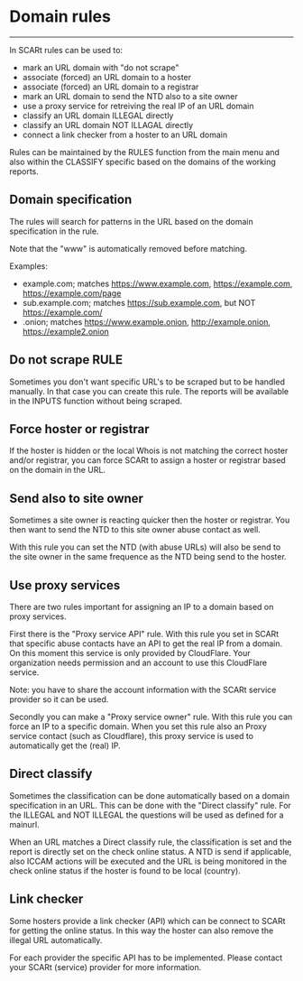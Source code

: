 # Domain rules

---

In SCARt rules can be used to:

- mark an URL domain with "do not scrape"
- associate (forced) an URL domain to a hoster 
- associate (forced) an URL domain to a registrar
- mark an URL domain to send the NTD also to a site owner
- use a proxy service for retreiving the real IP of an URL domain
- classify an URL domain ILLEGAL directly
- classify an URL domain NOT ILLAGAL directly
- connect a link checker from a hoster to an URL domain

Rules can be maintained by the RULES function from the main menu and also within the 
CLASSIFY specific based on the domains of the working reports.  

## Domain specification

The rules will search for patterns in the URL based on the domain specification in 
the rule. 

Note that the "www" is automatically removed before matching. 

Examples:

- example.com; matches https://www.example.com, https://example.com, https://example.com/page
- sub.example.com; matches https://sub.example.com, but NOT https://example.com/
- .onion; matches https://www.example.onion, http://example.onion, https://example2.onion


## Do not scrape RULE

Sometimes you don't want specific URL's to be scraped but to be handled manually. In 
that case you can create this rule. The reports will be available in the INPUTS function 
without being scraped.

## Force hoster or registrar

If the hoster is hidden or the local Whois is not matching the correct hoster and/or 
registrar, you can force SCARt to assign a hoster or registrar based on the domain in 
the URL.

## Send also to site owner

Sometimes a site owner is reacting quicker then the hoster or registrar. You then want to 
send the NTD to this site owner abuse contact as well. 

With this rule you can set the NTD (with abuse URLs) will also be send to the site owner 
in the same frequence as the NTD being send to the hoster.

## Use proxy services

There are two rules important for assigning an IP to a domain based on proxy services.

First there is the "Proxy service API" rule. With this rule you set in SCARt that specific 
abuse contacts have an API to get the real IP from a domain. On this moment this 
service is only provided by CloudFlare. Your organization needs permission and an account 
to use this CloudFlare service. 

Note: you have to share the account information with the SCARt service provider so it can 
be used.

Secondly you can make a "Proxy service owner" rule. With this rule you can force an IP 
to a specific domain. When you set this rule also an Proxy service contact (such as 
Cloudflare), this proxy service is used to automatically get the (real) IP.

## Direct classify

Sometimes the classification can be done automatically based on a domain specification in 
an URL. This can be done with the "Direct classify" rule. For the ILLEGAL and NOT ILLEGAL 
the questions will be used as defined for a mainurl.   

When an URL matches a Direct classify rule, the classification is set and the report is 
directly set on the check online status. A NTD is send if applicable, also ICCAM actions 
will be executed and the URL is being monitored in the check online status if the hoster 
is found to be local (country). 

## Link checker

Some hosters provide a link checker (API) which can be connect to SCARt for getting the 
online status. In this way the hoster can also remove the illegal URL automatically.   

For each provider the specific API has to be implemented. Please contact your SCARt
(service) provider for more information.
